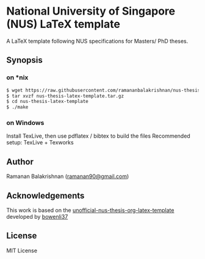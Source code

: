National University of Singapore (NUS) LaTeX template
=====================================================

A LaTeX template following NUS specifications for Masters/ PhD theses.

## Synopsis

### on \*nix
```bash
$ wget https://raw.githubusercontent.com/ramananbalakrishnan/nus-thesis-latex-template/master/nus-thesis-latex-template.tar.gz
$ tar xvzf nus-thesis-latex-template.tar.gz
$ cd nus-thesis-latex-template
$ ./make
```

### on Windows
Install TexLive, then use pdflatex / bibtex to build the files
Recommended setup: TexLive + Texworks

## Author
Ramanan Balakrishnan (ramanan90@gmail.com)

## Acknowledgements
This work is based on the
[unofficial-nus-thesis-org-latex-template](https://github.com/bowenli37/unofficial-NUS-thesis-org-latex-template) developed by
[bowenli37](https://github.com/bowenli37)

## License
MIT License
